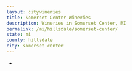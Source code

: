 ```yaml
---
layout: citywineries
title: Somerset Center Wineries
description: Wineries in Somerset Center, MI
permalink: /mi/hillsdale/somerset-center/
state: mi
county: hillsdale
city: somerset center
---
```

-
